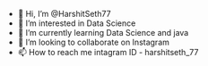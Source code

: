 - 👋 Hi, I’m @HarshitSeth77
- 👀 I’m interested in Data Science
- 🌱 I’m currently learning Data Science and java
- 💞️ I’m looking to collaborate on Instagram
- 📫 How to reach me intagram ID - harshitseth_77

<!---
HarshitSeth77/HarshitSeth77 is a ✨ special ✨ repository because its `README.md` (this file) appears on your GitHub profile.
You can click the Preview link to take a look at your changes.
--->

